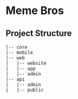 # Meme Bros

## Project Structure

```
|-- core
|-- mobile
|-- web
|   |-- website
|   |-- app
|   |-- admin
|-- api
|   |-- admin
|   |-- public
```
